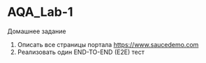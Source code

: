# AQA_Lab-1

Домашнее задание

1. Описать все страницы портала https://www.saucedemo.com
2. Реализовать один END-TO-END (E2E) тест
